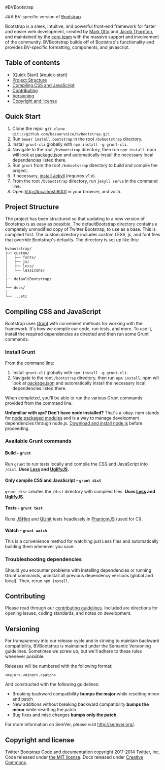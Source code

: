 #BVBootstrap

##A BV-specific version of [Bootstrap](https://s3.amazonaws.com/bv-bootstrap/v3.2.0/docs/getting-started/index.html)

Bootstrap is a sleek, intuitive, and powerful front-end framework for faster and easier web development, created by [Mark Otto](http://twitter.com/mdo) and [Jacob Thornton](http://twitter.com/fat), and maintained by the [core team](https://github.com/twbs?tab=members) with the massive support and involvement of the community.
BVBootstrap builds off of Bootstrap's functionality and provides BV-specific formatting, components, and javascript.

## Table of contents
 - [Quick Start] (#quick-start)
 - [Project Structure](#project-structure)
 - [Compiling CSS and JavaScript](#compiling-css-and-javascript)
 - [Contributing](#contributing)
 - [Versioning](#versioning)
 - [Copyright and license](#copyright-and-license)


## Quick Start
1. Clone the repo: `git clone git://github.com/bazaarvoice/bvbootstrap.git`.
2. Run `bower install bootstrap` in the root `/bvbootstrap` directory.
3. Install `grunt-cli` globally with `npm install -g grunt-cli`.
4. Navigate to the root `/bvbootstrap` directory, then run `npm install`. npm will look at [package.json](https://github.com/bazaarvoice/bvbootstrap/blob/master/package.json) and automatically install the necessary local dependencies listed there.
5. Run `grunt` from the root `/bvbootstrap` directory to build and compile the project.
6. If necessary, [install Jekyll](http://jekyllrb.com/docs/installation) (requires v1.x).
7. From the root `/bvbootstrap` directory, run `jekyll serve` in the command line.
8. Open <http://localhost:9001> in your browser, and voilà.


## Project Structure
The project has been structured so that updating to a new version of Bootstrap is as easy as possible.  The defaultBootstrap directory contains a completely
unmodified copy of Twitter Bootstrap, to use as a base.  This is compiled first.  The custom directory includes custom LESS, js, and font files that override
Bootstrap's defaults.  The directory is set up like this:
```
bvbootstrap/
├── custom/
│   ├── fonts/
│   ├── js/
│   ├── less/
│   └── lessIcons/
|
├── defaultBootstrap/
│   
└── docs/
│    
└── ...etc
```

## Compiling CSS and JavaScript

Bootstrap uses [Grunt](http://gruntjs.com/) with convenient methods for working with the framework. It's how we compile our code, run tests, and more. To use it, install the required dependencies as directed and then run some Grunt commands.

### Install Grunt

From the command line:

1. Install `grunt-cli` globally with `npm install -g grunt-cli`.
2. Navigate to the root `/bootstrap` directory, then run `npm install`. npm will look at [package.json](https://github.com/bazaarvoice/bvbootstrap/blob/master/package.json) and automatically install the necessary local dependencies listed there.

When completed, you'll be able to run the various Grunt commands provided from the command line.

**Unfamiliar with `npm`? Don't have node installed?** That's a-okay. npm stands for [node packaged modules](http://npmjs.org/) and is a way to manage development dependencies through node.js. [Download and install node.js](http://nodejs.org/download/) before proceeding.

### Available Grunt commands

#### Build - `grunt`
Run `grunt` to run tests locally and compile the CSS and JavaScript into `/dist`. **Uses [Less](http://lesscss.org/) and [UglifyJS](http://lisperator.net/uglifyjs/).**

#### Only compile CSS and JavaScript - `grunt dist`
`grunt dist` creates the `/dist` directory with compiled files. **Uses [Less](http://lesscss.org/) and [UglifyJS](http://lisperator.net/uglifyjs/).**

#### Tests - `grunt test`
Runs [JSHint](http://jshint.com) and [QUnit](http://qunitjs.com/) tests headlessly in [PhantomJS](http://phantomjs.org/) (used for CI).

#### Watch - `grunt watch`
This is a convenience method for watching just Less files and automatically building them whenever you save.

### Troubleshooting dependencies

Should you encounter problems with installing dependencies or running Grunt commands, uninstall all previous dependency versions (global and local). Then, rerun `npm install`.



## Contributing

Please read through our [contributing guidelines](https://github.com/bazaarvoice/bvbootstrap/blob/master/CONTRIBUTING.md). Included are directions for opening issues, coding standards, and notes on development.


## Versioning

For transparency into our release cycle and in striving to maintain backward compatibility, BVBootstrap is maintained under the Semantic Versioning guidelines. Sometimes we screw up, but we'll adhere to these rules whenever possible.

Releases will be numbered with the following format:

`<major>.<minor>.<patch>`

And constructed with the following guidelines:

- Breaking backward compatibility **bumps the major** while resetting minor and patch
- New additions without breaking backward compatibility **bumps the minor** while resetting the patch
- Bug fixes and misc changes **bumps only the patch**

For more information on SemVer, please visit <http://semver.org/>.


## Copyright and license

Twitter Bootstrap Code and documentation copyright 2011-2014 Twitter, Inc. Code released under [the MIT license](LICENSE). Docs released under [Creative Commons](docs/LICENSE).
